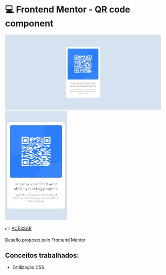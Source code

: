 # 💻 Frontend Mentor - QR code component

<p>
  <img width="700px" src="https://raw.githubusercontent.com/camilafbc/frontend-mentor/main/qr-code-component-main/images/to-readme.jpeg"/>
  <img width="200px" src="https://raw.githubusercontent.com/camilafbc/frontend-mentor/main/qr-code-component-main/images/to-readme(01).jpeg"/>
</p>

👉 [ACESSAR](https://frontend-mentor-qr-code-component-rho.vercel.app/)

Desafio proposto pelo Frontend Mentor 

## Conceitos trabalhados:

* Estilização CSS

